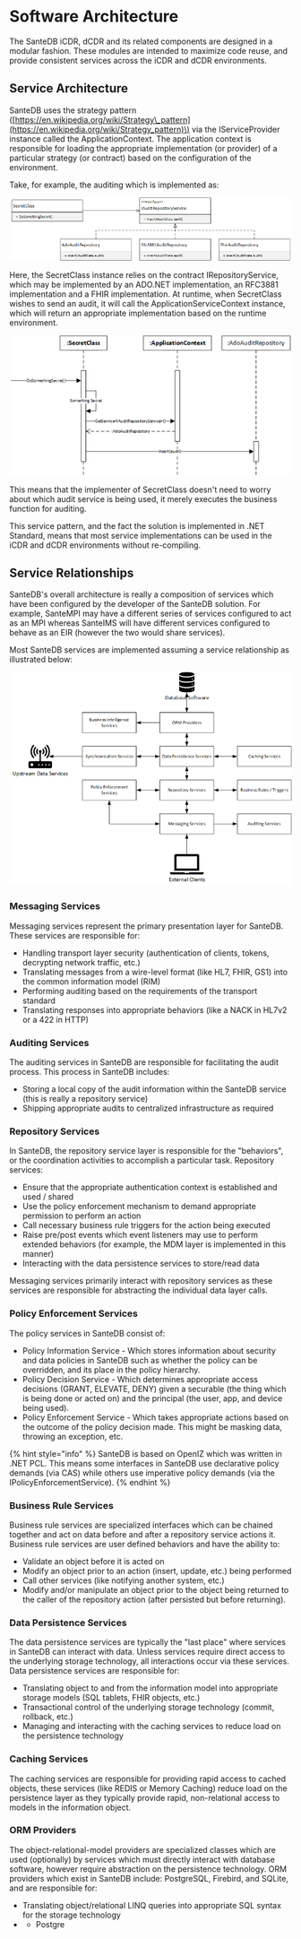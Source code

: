 # Software Architecture

The SanteDB iCDR, dCDR and its related components are designed in a modular fashion. These modules are intended to maximize code reuse, and provide consistent services across the iCDR and dCDR environments. 

## Service Architecture

SanteDB uses the strategy pattern \([https://en.wikipedia.org/wiki/Strategy\_pattern](https://en.wikipedia.org/wiki/Strategy_pattern)\) via the IServiceProvider instance called  the ApplicationContext. The application context is responsible for loading the appropriate implementation \(or provider\) of a particular strategy \(or contract\) based on the configuration of the environment. 

Take, for example, the auditing which is implemented as:

![](../../.gitbook/assets/image%20%28174%29.png)

Here, the SecretClass instance relies on the contract IRepositoryService, which may be implemented by an ADO.NET implementation, an RFC3881 implementation and a FHIR implementation. At runtime, when SecretClass wishes to send an audit, it will call the ApplicationServiceContext instance, which will return an appropriate implementation based on the runtime environment.

![](../../.gitbook/assets/image%20%28176%29.png)

This means that the implementer of SecretClass doesn't need to worry about which audit service is being used, it merely executes the business function for auditing.

This service pattern, and the fact the solution is implemented in .NET Standard, means that most service implementations can be used in the iCDR and dCDR environments without re-compiling.

## Service Relationships

SanteDB's overall architecture is really a composition of services which have been configured by the developer of the SanteDB solution. For example, SanteMPI may have a different series of services configured to act as an MPI whereas SanteIMS will have different services configured to behave as an EIR \(however the two would share services\).

Most SanteDB services are implemented assuming a service relationship as illustrated below:

![](../../.gitbook/assets/image%20%28173%29.png)

### Messaging Services

Messaging services represent the primary presentation layer for SanteDB. These services are responsible for:

* Handling transport layer security \(authentication of clients, tokens, decrypting network traffic, etc.\)
* Translating messages from a wire-level format \(like HL7, FHIR, GS1\) into the common information model \(RIM\)
* Performing auditing based on the requirements of the transport standard
* Translating responses into appropriate behaviors \(like a NACK in HL7v2 or a 422 in HTTP\)

### Auditing Services

The auditing services in SanteDB are responsible for facilitating the audit process. This process in SanteDB includes:

* Storing a local copy of the audit information within the SanteDB service \(this is really a repository service\)
* Shipping appropriate audits to centralized infrastructure as required

### Repository Services

In SanteDB, the repository service layer is responsible for the "behaviors", or the coordination activities to accomplish a particular task. Repository services:

* Ensure that the appropriate authentication context is established and used / shared
* Use the policy enforcement mechanism to demand appropriate permission to perform an action
* Call necessary business rule triggers for the action being executed
* Raise pre/post events which event listeners may use to perform extended behaviors \(for example, the MDM layer is implemented in this manner\)
* Interacting with the data persistence services to store/read data

Messaging services primarily interact with repository services as these services are responsible for abstracting the individual data layer calls.

### Policy Enforcement Services

The policy services in SanteDB consist of:

* Policy Information Service - Which stores information about security and data policies in SanteDB such as whether the policy can be overridden, and its place in the policy hierarchy.
* Policy Decision Service - Which determines appropriate access decisions \(GRANT, ELEVATE, DENY\) given a securable \(the thing which is being done or acted on\) and the principal \(the user, app, and device being used\).
* Policy Enforcement Service - Which takes appropriate actions based on the outcome of the policy decision made. This might be masking data, throwing an exception, etc.

{% hint style="info" %}
SanteDB is based on OpenIZ which was written in .NET PCL. This means some interfaces in SanteDB use declarative policy demands \(via CAS\) while others use imperative policy demands \(via the IPolicyEnforcementService\). 
{% endhint %}

### Business Rule Services

Business rule services are specialized interfaces which can be chained together and act on data before and after a repository service actions it. Business rule services are user defined behaviors and have the ability to:

* Validate an object before it is acted on
* Modify an object prior to an action \(insert, update, etc.\) being performed
* Call other services \(like notifying another system, etc.\) 
* Modify and/or manipulate an object prior to the object being returned to the caller of the repository action \(after persisted but before returning\).

### Data Persistence Services

The data persistence services are typically the "last place" where services in SanteDB can interact with data. Unless services require direct access to the underlying storage technology, all interactions occur via these services. Data persistence services are responsible for:

* Translating object to and from the information model into appropriate storage models \(SQL tablets, FHIR objects, etc.\)
* Transactional control of the underlying storage technology \(commit, rollback, etc.\)
* Managing and interacting with the caching services to reduce load on the persistence technology

### Caching Services

The caching services are responsible for providing rapid access to cached objects, these services \(like REDIS or Memory Caching\) reduce load on the persistence layer as they typically provide rapid, non-relational access to models in the information object.

### ORM Providers

The object-relational-model providers are specialized classes which are used \(optionally\) by services which must directly interact with database software, however require abstraction on the persistence technology. ORM providers which exist in SanteDB include: PostgreSQL, Firebird, and SQLite, and are responsible for:

* Translating object/relational LINQ queries into appropriate SQL syntax for the storage technology
* * Postgre


